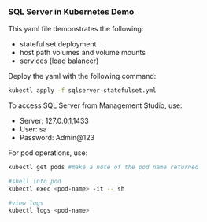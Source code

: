 ### SQL Server in Kubernetes Demo

This yaml file demonstrates the following:
- stateful set deployment
- host path volumes and volume mounts
- services (load balancer)

Deploy the yaml with the following command:

```bash
kubectl apply -f sqlserver-statefulset.yml
```

To access SQL Server from Management Studio, use:
- Server: 127.0.0.1,1433
- User: sa
- Password: Admin@123 

For pod operations, use: 
```bash
kubectl get pods #make a note of the pod name returned

#shell into pod
kubectl exec <pod-name> -it -- sh 

#view logs
kubectl logs <pod-name>

```

